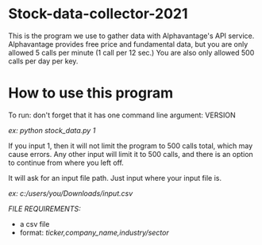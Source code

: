 # Stock-data-collector-2021
This is the program we use to gather data with Alphavantage's API service.
Alphavantage provides free price and fundamental data, but you are only allowed 5 calls per minute (1 call per 12 sec.)
You are also only allowed 500 calls per day per key.

# How to use this program
To run: don't forget that it has one command line argument: VERSION

*ex: python stock_data.py 1*

If you input 1, then it will not limit the program to 500 calls total, which may cause errors.
Any other input will limit it to 500 calls, and there is an option to continue from where you left off.

It will ask for an input file path. Just input where your input file is.

*ex: c:/users/you/Downloads/input.csv*

*FILE REQUIREMENTS:*
- a csv file
- format: *ticker,company_name,industry/sector*
